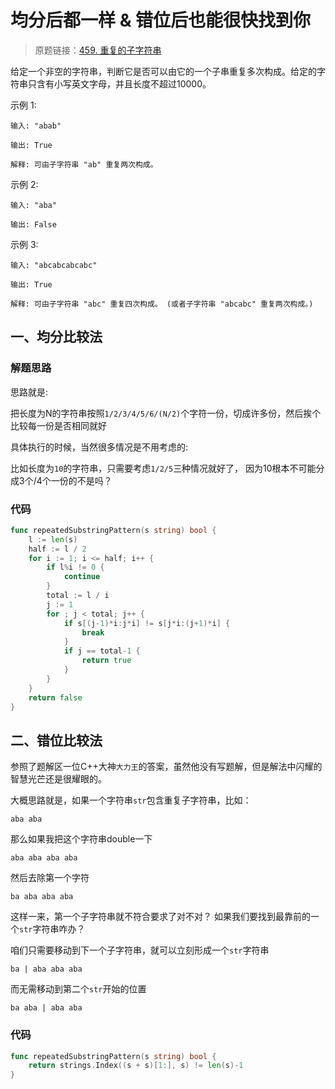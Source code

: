 # 均分后都一样 & 错位后也能很快找到你
> 原题链接：[459. 重复的子字符串](https://leetcode-cn.com/problems/repeated-substring-pattern/)

给定一个非空的字符串，判断它是否可以由它的一个子串重复多次构成。给定的字符串只含有小写英文字母，并且长度不超过10000。

示例 1:
```
输入: "abab"

输出: True

解释: 可由子字符串 "ab" 重复两次构成。
```
示例 2:
```
输入: "aba"

输出: False
```
示例 3:
```
输入: "abcabcabcabc"

输出: True

解释: 可由子字符串 "abc" 重复四次构成。 (或者子字符串 "abcabc" 重复两次构成。)
```

## 一、均分比较法
### 解题思路
思路就是:

把长度为N的字符串按照``1/2/3/4/5/6/(N/2)``个字符一份，切成许多份，然后挨个比较每一份是否相同就好

具体执行的时候，当然很多情况是不用考虑的:

比如长度为``10``的字符串，只需要考虑``1/2/5``三种情况就好了，
因为10根本不可能分成3个/4个一份的不是吗？


### 代码

```go
func repeatedSubstringPattern(s string) bool {
	l := len(s)
	half := l / 2
	for i := 1; i <= half; i++ {
		if l%i != 0 {
			continue
		}
		total := l / i
		j := 1
		for ; j < total; j++ {
			if s[(j-1)*i:j*i] != s[j*i:(j+1)*i] {
				break
			}
			if j == total-1 {
				return true
			}
		}
	}
	return false
}
```

## 二、错位比较法
参照了题解区一位C++大神``大力王``的答案，虽然他没有写题解，但是解法中闪耀的智慧光芒还是很耀眼的。

大概思路就是，如果一个字符串``str``包含重复子字符串，比如：
```
aba aba
```
那么如果我把这个字符串double一下
```
aba aba aba aba
```
然后去除第一个字符
```
ba aba aba aba
```
这样一来，第一个子字符串就不符合要求了对不对？
如果我们要找到最靠前的一个``str``字符串咋办？

咱们只需要移动到下一个子字符串，就可以立刻形成一个``str``字符串
```
ba | aba aba aba
```
而无需移动到第二个``str``开始的位置
```
ba aba | aba aba
```
### 代码

```go
func repeatedSubstringPattern(s string) bool {
	return strings.Index((s + s)[1:], s) != len(s)-1
}
```
